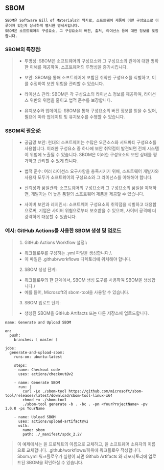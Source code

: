 ## SBOM
```
SBOM은 Software Bill of Materials의 약자로, 소프트웨어 제품이 어떤 구성요소로 이루어져 있는지 상세하게 명시한 명세서입니다.
SBOM은 소프트웨어의 구성요소, 그 구성요소의 버전, 출처, 라이선스 등에 대한 정보를 포함합니다.
```

### SBOM의 특장점:
> * 투명성: SBOM은 소프트웨어의 구성요소와 그 구성요소의 관계에 대한 명확한 이해를 제공하여, 소프트웨어의 투명성을 증가시킵니다.
>
> * 보안: SBOM을 통해 소프트웨어에 포함된 취약한 구성요소를 식별하고, 이를 수정하여 보안 위험을 관리할 수 있습니다.
>
> * 라이선스 관리: SBOM은 각 구성요소의 라이선스 정보를 제공하여, 라이선스 위반의 위험을 줄이고 법적 준수를 보장합니다.
>
> * 유지보수와 업데이트: SBOM을 통해 구성요소의 버전 정보를 얻을 수 있어, 필요에 따라 업데이트 및 유지보수를 수행할 수 있습니다.


### SBOM의 필요성:
> * 공급망 보안: 현대의 소프트웨어는 수많은 오픈소스와 서드파티 구성요소를 사용합니다. 이러한 구성요소 중 하나에 보안 취약점이 발견되면 전체 시스템이 위험에 노출될 수 있습니다. 
SBOM은 이러한 구성요소의 보안 상태를 평가하고 관리할 수 있게 합니다.
>
> * 법적 준수: 여러 라이선스 요구사항을 충족시키기 위해, 소프트웨어 개발자와 사용자 모두가 소프트웨어의 구성요소와 그 라이선스를 이해해야 합니다.
>
> * 신뢰성과 품질관리: 소프트웨어의 구성요소와 그 구성요소의 품질을 이해하면, 개발자는 더 높은 품질의 소프트웨어 제품을 제공할 수 있습니다.
>
> * 사이버 보안과 레지린시: 소프트웨어 구성요소의 취약점을 식별하고 대응함으로써, 기업은 사이버 위협으로부터 보호받을 수 있으며, 사이버 공격에 더 강력하게 대응할 수 있습니다.


### 예시: GitHub Actions를 사용한 SBOM 생성 및 업로드
> 1. GitHub Actions Workflow 설정:\
> - 워크플로우를 구성하는 .yml 파일을 생성합니다.\
> - 이 파일은 .github/workflows 디렉토리에 위치해야 합니다.
> 
> 2. SBOM 생성 단계:
> - 워크플로우의 한 단계에서, SBOM 생성 도구를 사용하여 SBOM을 생성합니다.\
> - 예를 들어, Microsoft의 sbom-tool을 사용할 수 있습니다.
> 3. SBOM 업로드 단계:
> - 생성된 SBOM을 GitHub Artifacts 또는 다른 저장소에 업로드합니다.

```
name: Generate and Upload SBOM

on:
  push:
    branches: [ master ]

jobs:
  generate-and-upload-sbom:
    runs-on: ubuntu-latest

    steps:
    - name: Checkout code
      uses: actions/checkout@v2
    
    - name: Generate SBOM
      run: |
        curl -Lo ./sbom-tool https://github.com/microsoft/sbom-tool/releases/latest/download/sbom-tool-linux-x64
        chmod +x ./sbom-tool
        ./sbom-tool generate -b . -bc . -pn <YourProjectName> -pv 1.0.0 -ps YourName

    - name: Upload SBOM
      uses: actions/upload-artifact@v2
      with:
        name: sbom
        path: ./_manifest/spdx_2.2/
```
> 이 예제에서는 <YourProjectName> 을 프로젝트의 이름으로 교체하고,
> <YourName>을 소프트웨어 소유자의 이름으로 교체합니다.
> .github/workflows/하위에 워크플로우 작성합니다.
> Sbom.yml 워크플로우가 실행이 되면 Github Artifacts 와 레포지토리에 업로드된 SBOM을 확인하실 수 있습니다.
>
